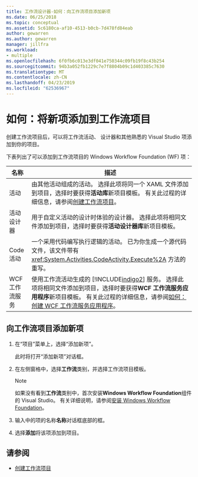 ```yaml
---
title: 工作流设计器-如何：向工作流项目添加新项
ms.date: 06/25/2018
ms.topic: conceptual
ms.assetid: 5c6180ca-af10-4513-b0cb-7d478fd84eab
author: gewarren
ms.author: gewarren
manager: jillfra
ms.workload:
- multiple
ms.openlocfilehash: 6f0fb6c013e3df041e750344c09fb19f8c43b254
ms.sourcegitcommit: 94b3a052fb1229c7e7f8804b09c1d403385c7630
ms.translationtype: MT
ms.contentlocale: zh-CN
ms.lasthandoff: 04/23/2019
ms.locfileid: "62536967"
---
```

# <a name="how-to-add-a-new-item-to-a-workflow-project"></a>如何：将新项添加到工作流项目

创建工作流项目后，可以将工作流活动、 设计器和其他熟悉的 Visual Studio 项添加到你的项目。

下表列出了可以添加到工作流项目的 Windows Workflow Foundation (WF) 项：

| 名称 | 描述 |
|-| - |
| 活动 | 由其他活动组成的活动。 选择此项将同一个 XAML 文件添加到项目，选择时要获得**活动库**新项目模板。 有关此过程的详细信息，请参阅[创建工作流项目](creating-a-workflow-project.md)。 |
| 活动设计器 | 用于自定义活动的设计时体验的设计器。 选择此项将相同文件添加到项目，选择时要获得**活动设计器库**新项目模板。 |
| Code 活动 | 一个采用代码编写执行逻辑的活动。 已为你生成一个源代码文件，该文件带有 <xref:System.Activities.CodeActivity.Execute%2A> 方法的重写。 |
| WCF 工作流服务 | 使用工作流活动生成的 [!INCLUDE[indigo2](../workflow-designer/includes/indigo2_md.md)] 服务。 选择此项将相同文件添加到项目，选择时要获得**WCF 工作流服务应用程序**新项目模板。 有关此过程的详细信息，请参阅[如何：创建 WCF 工作流服务应用程序](/visualstudio/workflow-designer/creating-a-workflow-project)。 |

## <a name="to-add-a-new-item-to-a-workflow-project"></a>向工作流项目添加新项

1. 在“项目”菜单上，选择“添加新项”。

   此时将打开“添加新项”对话框。

1. 在左侧窗格中，选择**工作流**类别，并选择工作流项目模板。

   > [!NOTE]
   > 如果没有看到**工作流**类别中，首次安装**Windows Workflow Foundation**组件的 Visual Studio。 有关详细说明，请参阅[安装 Windows Workflow Foundation](developing-applications-with-the-workflow-designer.md#install-windows-workflow-foundation)。

1. 输入中的项的名称**名称**对话框底部的框。

1. 选择**添加**将该项添加到项目。

## <a name="see-also"></a>请参阅

- [创建工作流项目](../workflow-designer/creating-a-workflow-project.md)